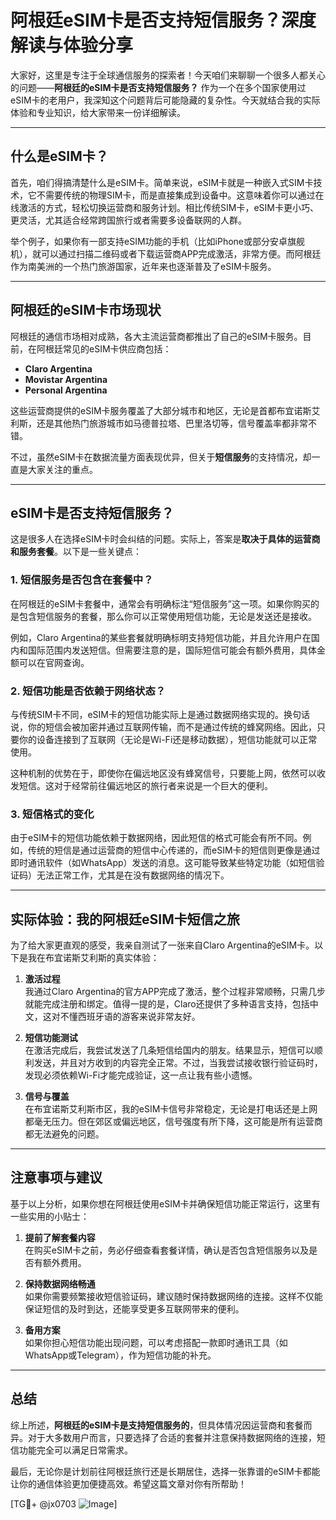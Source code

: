 # 阿根廷eSIM卡是否支持短信服务？深度解读与体验分享

大家好，这里是专注于全球通信服务的探索者！今天咱们来聊聊一个很多人都关心的问题——**阿根廷的eSIM卡是否支持短信服务？** 作为一个在多个国家使用过eSIM卡的老用户，我深知这个问题背后可能隐藏的复杂性。今天就结合我的实际体验和专业知识，给大家带来一份详细解读。

---

## 什么是eSIM卡？

首先，咱们得搞清楚什么是eSIM卡。简单来说，eSIM卡就是一种嵌入式SIM卡技术，它不需要传统的物理SIM卡，而是直接集成到设备中。这意味着你可以通过在线激活的方式，轻松切换运营商和服务计划。相比传统SIM卡，eSIM卡更小巧、更灵活，尤其适合经常跨国旅行或者需要多设备联网的人群。

举个例子，如果你有一部支持eSIM功能的手机（比如iPhone或部分安卓旗舰机），就可以通过扫描二维码或者下载运营商APP完成激活，非常方便。而阿根廷作为南美洲的一个热门旅游国家，近年来也逐渐普及了eSIM卡服务。

---

## 阿根廷的eSIM卡市场现状

阿根廷的通信市场相对成熟，各大主流运营商都推出了自己的eSIM卡服务。目前，在阿根廷常见的eSIM卡供应商包括：

- **Claro Argentina**
- **Movistar Argentina**
- **Personal Argentina**

这些运营商提供的eSIM卡服务覆盖了大部分城市和地区，无论是首都布宜诺斯艾利斯，还是其他热门旅游城市如马德普拉塔、巴里洛切等，信号覆盖率都非常不错。

不过，虽然eSIM卡在数据流量方面表现优异，但关于**短信服务**的支持情况，却一直是大家关注的重点。

---

## eSIM卡是否支持短信服务？

这是很多人在选择eSIM卡时会纠结的问题。实际上，答案是**取决于具体的运营商和服务套餐**。以下是一些关键点：

### 1. **短信服务是否包含在套餐中？**

在阿根廷的eSIM卡套餐中，通常会有明确标注“短信服务”这一项。如果你购买的是包含短信服务的套餐，那么你可以正常使用短信功能，无论是发送还是接收。

例如，Claro Argentina的某些套餐就明确标明支持短信功能，并且允许用户在国内和国际范围内发送短信。但需要注意的是，国际短信可能会有额外费用，具体金额可以在官网查询。

### 2. **短信功能是否依赖于网络状态？**

与传统SIM卡不同，eSIM卡的短信功能实际上是通过数据网络实现的。换句话说，你的短信会被加密并通过互联网传输，而不是通过传统的蜂窝网络。因此，只要你的设备连接到了互联网（无论是Wi-Fi还是移动数据），短信功能就可以正常使用。

这种机制的优势在于，即使你在偏远地区没有蜂窝信号，只要能上网，依然可以收发短信。这对于经常前往偏远地区的旅行者来说是一个巨大的便利。

### 3. **短信格式的变化**

由于eSIM卡的短信功能依赖于数据网络，因此短信的格式可能会有所不同。例如，传统的短信是通过运营商的短信中心传递的，而eSIM卡的短信则更像是通过即时通讯软件（如WhatsApp）发送的消息。这可能导致某些特定功能（如短信验证码）无法正常工作，尤其是在没有数据网络的情况下。

---

## 实际体验：我的阿根廷eSIM卡短信之旅

为了给大家更直观的感受，我亲自测试了一张来自Claro Argentina的eSIM卡。以下是我在布宜诺斯艾利斯的真实体验：

1. **激活过程**  
   我通过Claro Argentina的官方APP完成了激活，整个过程非常顺畅，只需几步就能完成注册和绑定。值得一提的是，Claro还提供了多种语言支持，包括中文，这对不懂西班牙语的游客来说非常友好。

2. **短信功能测试**  
   在激活完成后，我尝试发送了几条短信给国内的朋友。结果显示，短信可以顺利发送，并且对方收到的内容完全正常。不过，当我尝试接收银行验证码时，发现必须依赖Wi-Fi才能完成验证，这一点让我有些小遗憾。

3. **信号与覆盖**  
   在布宜诺斯艾利斯市区，我的eSIM卡信号非常稳定，无论是打电话还是上网都毫无压力。但在郊区或偏远地区，信号强度有所下降，这可能是所有运营商都无法避免的问题。

---

## 注意事项与建议

基于以上分析，如果你想在阿根廷使用eSIM卡并确保短信功能正常运行，这里有一些实用的小贴士：

1. **提前了解套餐内容**  
   在购买eSIM卡之前，务必仔细查看套餐详情，确认是否包含短信服务以及是否有额外费用。

2. **保持数据网络畅通**  
   如果你需要频繁接收短信验证码，建议随时保持数据网络的连接。这样不仅能保证短信的及时到达，还能享受更多互联网带来的便利。

3. **备用方案**  
   如果你担心短信功能出现问题，可以考虑搭配一款即时通讯工具（如WhatsApp或Telegram），作为短信功能的补充。

---

## 总结

综上所述，**阿根廷的eSIM卡是支持短信服务的**，但具体情况因运营商和套餐而异。对于大多数用户而言，只要选择了合适的套餐并注意保持数据网络的连接，短信功能完全可以满足日常需求。

最后，无论你是计划前往阿根廷旅行还是长期居住，选择一张靠谱的eSIM卡都能让你的通信体验更加便捷高效。希望这篇文章对你有所帮助！

[TG💪+ @jx0703 ![Image](https://github.com/user-attachments/assets/dbca1d08-cadb-493c-b0ec-ad6f7a83f270)]